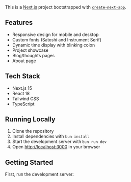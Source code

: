 This is a [Next.js](https://nextjs.org) project bootstrapped with [`create-next-app`](https://nextjs.org/docs/app/api-reference/cli/create-next-app).


## Features

- Responsive design for mobile and desktop
- Custom fonts (Satoshi and Instrument Serif)
- Dynamic time display with blinking colon
- Project showcase
- Blog/thoughts pages
- About page

## Tech Stack

- Next.js 15
- React 18
- Tailwind CSS
- TypeScript

## Running Locally

1. Clone the repository
2. Install dependencies with `bun install`
3. Start the development server with `bun run dev`
4. Open [http://localhost:3000](http://localhost:3000) in your browser

## Getting Started

First, run the development server:

